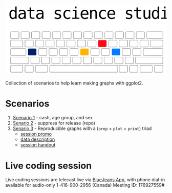 ![](libs/images/avatar-rectangle.svg)

Collection of scenarios to help learn making graphs with ggplot2. 


# Scenarios

1. [Scenario 1][scenario1] - cash, age group, and sex 
2. [Senario 2][scenario2] - suppress for release (repo)
3. [Senario 3][scenario3] - Reproducible graphs with a (`prep` + `plot` + `print`) triad
    - [session promo][session3overview]
    - [data description][data_scenario_3]
    - [session handout][session3handout]
    


[session3overview]:https://raw.githack.com/dss-ialh/graph-making-scenarios/master/libs/materials/promo/dss-2019-06-05-reproducible-graphs-session-3-promo.pdf
[session3handout]:libs/materials/dss-2019-06-05-session-handout.pdf
[data_scenario_3]:data-public/raw/scenario-3/README.md

[scenario1]:https://raw.githack.com/dss-ialh/graph-making-scenarios/master/analysis/scenario-1/scenario-1.html
[scenario2]:https://github.com/ihacru/suppress-for-release
[scenario3]:https://raw.githack.com/dss-ialh/graph-making-scenarios/master/analysis/scenario-3/scenario-3-ccdss.html

# Live coding session

Live coding sessions are telecast live via [BlueJeans App][bluejeans], with phone dial-in available for audio-only 1-416-900-2956 (Canada)  Meeting ID: 176927559#


[notes_talks]:https://docs.google.com/document/d/1ARRecAQWkWZ80dedC5Qcv7_fHOAny_sE1fHipssauJU/edit?usp=sharing
[bluejeans]:https://bluejeans.com/176927559?src=textEmail
